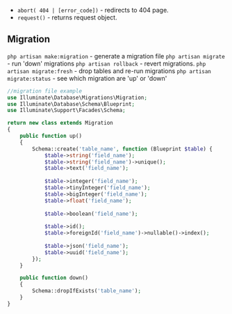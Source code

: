 - `abort( 404 | [error_code])` - redirects to 404 page.
- `request()` - returns request object.

## Migration
`php artisan make:migration` - generate a migration file
`php artisan migrate` - run 'down' migrations
`php artisan rollback` - revert migrations.
`php artisan migrate:fresh` - drop tables and re-run migrations
`php artisan migrate:status` - see which migration are 'up' or 'down'

```php
//migration file example
use Illuminate\Database\Migrations\Migration;
use Illuminate\Database\Schema\Blueprint;
use Illuminate\Support\Facades\Schema;

return new class extends Migration
{
    public function up()
    {
        Schema::create('table_name', function (Blueprint $table) {
            $table->string('field_name');
            $table->string('field_name')->unique();
	        $table->text('field_name');
            
            $table->integer('field_name');
            $table->tinyInteger('field_name');
            $table->bigInteger('field_name');
            $table->float('field_name');
            
            $table->boolean('field_name');
            
	        $table->id();
            $table->foreignId('field_name')->nullable()->index();
            
	        $table->json('field_name');
            $table->uuid('field_name');
        });
    }

    public function down()
    {
        Schema::dropIfExists('table_name');
    }
}
```